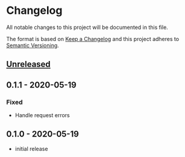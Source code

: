 # Changelog

All notable changes to this project will be documented in this file.

The format is based on [Keep a Changelog](http://keepachangelog.com/en/1.0.0/)
and this project adheres to [Semantic Versioning](http://semver.org/spec/v2.0.0.html).

## [Unreleased]

## 0.1.1 - 2020-05-19

### Fixed

-   Handle request errors

## 0.1.0 - 2020-05-19

-   initial release

[unreleased]: https://github.com/kodekeep/reqwest/compare/master...develop
